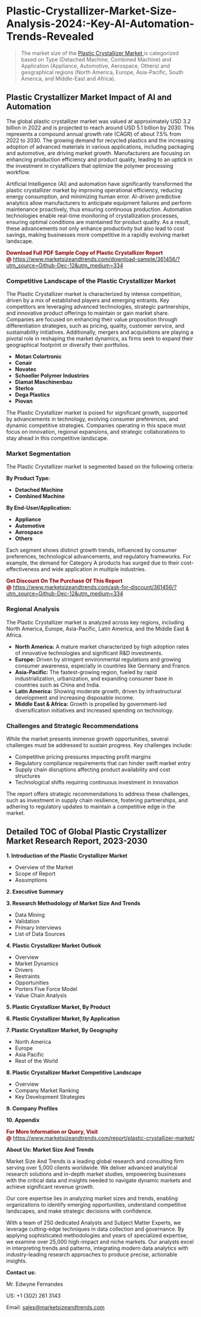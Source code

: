 <H1>Plastic-Crystallizer-Market-Size-Analysis-2024:-Key-AI-Automation-Trends-Revealed</H1><blockquote><p>The market size of the <a href="https://www.marketsizeandtrends.com/download-sample/361456/?utm_source=Github-Dec-12&amp;utm_medium=334" target="_blank">Plastic Crystallizer Market </a>is categorized based on Type (Detached Machine, Combined Machine) and Application (Appliance, Automotive, Aerospace, Others) and geographical regions (North America, Europe, Asia-Pacific, South America, and Middle-East and Africa).</p></blockquote><p><h2>Plastic Crystallizer Market Impact of AI and Automation</h2><p>The global plastic crystallizer market was valued at approximately USD 3.2 billion in 2022 and is projected to reach around USD 5.1 billion by 2030. This represents a compound annual growth rate (CAGR) of about 7.5% from 2022 to 2030. The growing demand for recycled plastics and the increasing adoption of advanced materials in various applications, including packaging and automotive, are driving market growth. Manufacturers are focusing on enhancing production efficiency and product quality, leading to an uptick in the investment in crystallizers that optimize the polymer processing workflow.</p><p>Artificial Intelligence (AI) and automation have significantly transformed the plastic crystallizer market by improving operational efficiency, reducing energy consumption, and minimizing human error. AI-driven predictive analytics allow manufacturers to anticipate equipment failures and perform maintenance proactively, thus ensuring continuous production. Automation technologies enable real-time monitoring of crystallization processes, ensuring optimal conditions are maintained for product quality. As a result, these advancements not only enhance productivity but also lead to cost savings, making businesses more competitive in a rapidly evolving market landscape.</p></p><p><strong><span style="color: #800000;">Download Full PDF Sample Copy of Plastic Crystallizer Report @</span>&nbsp;</strong><a href="https://www.marketsizeandtrends.com/download-sample/361456/?utm_source=Github-Dec-12&amp;utm_medium=334">https://www.marketsizeandtrends.com/download-sample/361456/?utm_source=Github-Dec-12&amp;utm_medium=334</a></p><h3>Competitive Landscape of the Plastic Crystallizer Market</h3><p>The Plastic Crystallizer market is characterized by intense competition, driven by a mix of established players and emerging entrants. Key competitors are leveraging advanced technologies, strategic partnerships, and innovative product offerings to maintain or gain market share. Companies are focused on enhancing their value proposition through differentiation strategies, such as pricing, quality, customer service, and sustainability initiatives. Additionally, mergers and acquisitions are playing a pivotal role in reshaping the market dynamics, as firms seek to expand their geographical footprint or diversify their portfolios.</p><p><strong><p><ul><li>Motan Colortronic </li><li> Conair </li><li> Novatec </li><li> Schoeller Polymer Industries </li><li> Diamat Maschinenbau </li><li> Sterlco </li><li> Dega Plastics </li><li> Piovan</p></li></ul></p></strong></p><p>The Plastic Crystallizer market is poised for significant growth, supported by advancements in technology, evolving consumer preferences, and dynamic competitive strategies. Companies operating in this space must focus on innovation, regional expansions, and strategic collaborations to stay ahead in this competitive landscape.</p><h3>Market Segmentation</h3><p>The Plastic Crystallizer market is segmented based on the following criteria:</p><p><strong>By Product Type:</strong></p><p><strong><p><ul><li>Detached Machine </li><li> Combined Machine</p></li></ul></p></strong></p><p><strong>By End-User/Application:</strong></p><p><strong><p><ul><li>Appliance </li><li> Automotive </li><li> Aerospace </li><li> Others</p></li></ul></p></strong></p><p>Each segment shows distinct growth trends, influenced by consumer preferences, technological advancements, and regulatory frameworks. For example, the demand for Category A products has surged due to their cost-effectiveness and wide application in multiple industries.</p><p><strong><span style="color: #800000;">Get Discount On The Purchase Of This Report @&nbsp;</span></strong><a href="https://www.marketsizeandtrends.com/ask-for-discount/361456/?utm_source=Github-Dec-12&amp;utm_medium=334">https://www.marketsizeandtrends.com/ask-for-discount/361456/?utm_source=Github-Dec-12&amp;utm_medium=334</a></p><h3>Regional Analysis</h3><p>The Plastic Crystallizer market is analyzed across key regions, including North America, Europe, Asia-Pacific, Latin America, and the Middle East &amp; Africa.</p><ul><li><strong>North America:</strong> A mature market characterized by high adoption rates of innovative technologies and significant R&amp;D investments.</li><li><strong>Europe:</strong> Driven by stringent environmental regulations and growing consumer awareness, especially in countries like Germany and France.</li><li><strong>Asia-Pacific:</strong> The fastest-growing region, fueled by rapid industrialization, urbanization, and expanding consumer base in countries such as China and India.</li><li><strong>Latin America:</strong> Showing moderate growth, driven by infrastructural development and increasing disposable income.</li><li><strong>Middle East &amp; Africa:</strong> Growth is propelled by government-led diversification initiatives and increased spending on technology.</li></ul><h3>Challenges and Strategic Recommendations</h3><p>While the market presents immense growth opportunities, several challenges must be addressed to sustain progress. Key challenges include:</p><ul><li>Competitive pricing pressures impacting profit margins</li><li>Regulatory compliance requirements that can hinder swift market entry</li><li>Supply chain disruptions affecting product availability and cost structures</li><li>Technological shifts requiring continuous investment in innovation</li></ul><p>The report offers strategic recommendations to address these challenges, such as investment in supply chain resilience, fostering partnerships, and adhering to regulatory updates to maintain a competitive edge in the market.</p><h2>Detailed TOC of Global Plastic Crystallizer Market Research Report, 2023-2030</h2><p><strong>1. Introduction of the Plastic Crystallizer Market</strong></p><ul><li>Overview of the Market</li><li>Scope of Report</li><li>Assumptions&nbsp;</li></ul><p><strong>2. Executive Summary</strong></p><p><strong>3. Research Methodology of <strong>Market Size And Trends</strong></strong></p><ul><li>Data Mining</li><li>Validation</li><li>Primary Interviews</li><li>List of Data Sources&nbsp;</li></ul><p><strong>4. Plastic Crystallizer Market Outlook</strong></p><ul><li>Overview</li><li>Market Dynamics</li><li>Drivers</li><li>Restraints</li><li>Opportunities</li><li>Porters Five Force Model</li><li>Value Chain Analysis&nbsp;</li></ul><p><strong>5. Plastic Crystallizer Market, By Product</strong></p><p><strong>6. Plastic Crystallizer Market, By Application</strong></p><p><strong>7. Plastic Crystallizer Market, By Geography</strong></p><ul><li>North America</li><li>Europe</li><li>Asia Pacific</li><li>Rest of the World&nbsp;</li></ul><p><strong>8. Plastic Crystallizer Market Competitive Landscape</strong></p><ul><li>Overview</li><li>Company Market Ranking</li><li>Key Development Strategies&nbsp;</li></ul><p><strong>9. Company Profiles</strong></p><p><strong>10. Appendix</strong></p><p><strong><span style="color: #800000;">For More Information or Query, Visit @&nbsp;</span></strong><a href="https://www.marketsizeandtrends.com/report/plastic-crystallizer-market/">https://www.marketsizeandtrends.com/report/plastic-crystallizer-market/</a></p><p></p><p><strong>About Us:&nbsp;Market Size And Trends</strong></p><p>Market Size And Trends&nbsp;is a leading global research and consulting firm serving over 5,000 clients worldwide. We deliver advanced analytical research solutions and in-depth market studies, empowering businesses with the critical data and insights needed to navigate dynamic markets and achieve significant revenue growth.</p><p>Our core expertise lies in analyzing market sizes and trends, enabling organizations to identify emerging opportunities, understand competitive landscapes, and make strategic decisions with confidence.</p><p>With a team of 250 dedicated Analysts and Subject Matter Experts, we leverage cutting-edge techniques in data collection and governance. By applying sophisticated methodologies and years of specialized expertise, we examine over 25,000 high-impact and niche markets. Our analysts excel in interpreting trends and patterns, integrating modern data analytics with industry-leading research approaches to produce precise, actionable insights.</p><p><strong>Contact us:</strong></p><p>Mr. Edwyne Fernandes</p><p>US: +1 (302) 261 3143</p><p>Email: <a href="mailto:sales@marketsizeandtrends.com">sales@marketsizeandtrends.com</a>&nbsp;</p>
